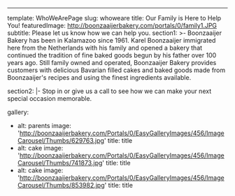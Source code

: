 ---
template: WhoWeArePage
slug: whoweare
title: Our Family is Here to Help You!
featuredImage: http://boonzaaijerbakery.com/portals/0/family1.JPG
subtitle: Please let us know how we can help you.
section1: >-
  Boonzaaijer Bakery has been in Kalamazoo since 1961.  Karel Boonzaaijer immigrated here from the Netherlands with his family and opened a bakery that continued the tradition of fine baked goods begun by his father over 100 years ago.  Still family owned and operated, Boonzaaijer Bakery provides customers with delicious Bavarian filled cakes and baked goods made from Boonzaaijer's recipes and using the finest ingredients available. 

section2: |-
  Stop in or give us a call to see how we can make your next special occasion memorable. 

gallery:
  - alt: parents
    image: 'http://boonzaaijerbakery.com/Portals/0/EasyGalleryImages/456/ImageCarousel/Thumbs/629763.jpg'
    title: title
  - alt: cake 
    image: 'http://boonzaaijerbakery.com/Portals/0/EasyGalleryImages/456/ImageCarousel/Thumbs/741873.jpg'
    title: title
  - alt: cake
    image: 'http://boonzaaijerbakery.com/Portals/0/EasyGalleryImages/456/ImageCarousel/Thumbs/853982.jpg'
    title: title